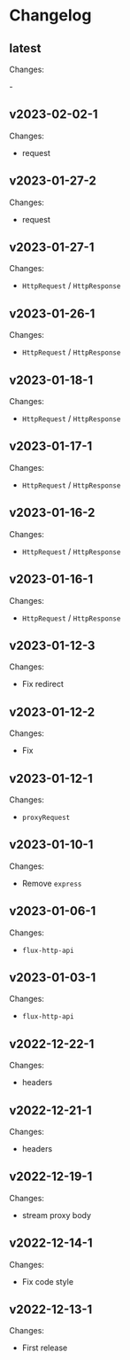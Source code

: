 # Changelog

## latest

Changes:

\-

## v2023-02-02-1

Changes:

- request

## v2023-01-27-2

Changes:

- request

## v2023-01-27-1

Changes:

- `HttpRequest` / `HttpResponse`

## v2023-01-26-1

Changes:

- `HttpRequest` / `HttpResponse`

## v2023-01-18-1

Changes:

- `HttpRequest` / `HttpResponse`

## v2023-01-17-1

Changes:

- `HttpRequest` / `HttpResponse`

## v2023-01-16-2

Changes:

- `HttpRequest` / `HttpResponse`

## v2023-01-16-1

Changes:

- `HttpRequest` / `HttpResponse`

## v2023-01-12-3

Changes:

- Fix redirect

## v2023-01-12-2

Changes:

- Fix

## v2023-01-12-1

Changes:

- `proxyRequest`

## v2023-01-10-1

Changes:

- Remove `express`

## v2023-01-06-1

Changes:

- `flux-http-api`

## v2023-01-03-1

Changes:

- `flux-http-api`

## v2022-12-22-1

Changes:

- headers

## v2022-12-21-1

Changes:

- headers

## v2022-12-19-1

Changes:

- stream proxy body

## v2022-12-14-1

Changes:

- Fix code style

## v2022-12-13-1

Changes:

- First release
